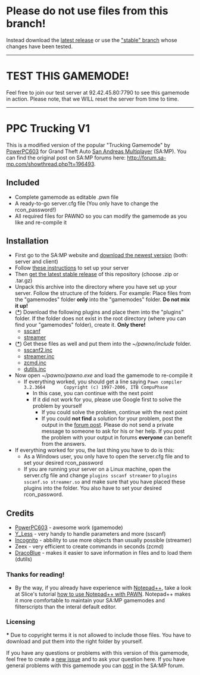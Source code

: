 # Please do not use files from this branch!
Instead download the [latest release](https://github.com/PPC-Trucking/V1/releases/latest) or use the ["stable" branch](https://github.com/PPC-Trucking/V1/tree/stable) whose changes have been tested.

---

# TEST THIS GAMEMODE!
Feel free to join our test server at 92.42.45.80:7790 to see this gamemode in action. Please note, that we WILL reset the server from time to time.

---

# PPC Trucking V1

This is a modified version of the popular "Trucking Gamemode" by [PowerPC603](http://forum.sa-mp.com/member.php?u=109984) for Grand Theft Auto [San Andreas Multiplayer](http://www.sa-mp.com) (SA:MP). You can find the original post on SA:MP forums here: http://forum.sa-mp.com/showthread.php?t=196493.

## Included
*	Complete gamemode as editable .pwn file
*	A ready-to-go server.cfg file (You only have to change the rcon_password!)
*	All required files for PAWNO so you can modify the gamemode as you like and re-compile it

## Installation
*	First go to the SA:MP website and [download the newest version](http://sa-mp.com/download.php) (both: server and client)
*	Follow [these instructions](http://forum.sa-mp.com/showthread.php?t=106958) to set up your server
*	Then [get the latest stable release](https://github.com/PPC-Trucking/V1/releases/latest) of this repository (choose .zip or .tar.gz)
*	Unpack this archive into the directory where you have set up your server. Follow the structure of the folders. For example: Place files from the "gamemodes" folder **only** into the "gamemodes" folder. **Do not mix it up!**
*	([__*__](#licensing)) Download the following plugins and place them into the "plugins" folder. If the folder does not exist in the root directory (where you can find your "gamemodes" folder), create it. **Only there!**
	*	[sscanf](http://forum.sa-mp.com/showthread.php?t=570927)
	*   [streamer](http://forum.sa-mp.com/showthread.php?t=102865)
*   ([__*__](#licensing)) Get these files as well and put them into the _~/pawno/include_ folder.
	*   [sscanf2.inc](http://forum.sa-mp.com/showthread.php?t=570927)
	*   [streamer.inc](http://forum.sa-mp.com/showthread.php?t=102865)
	*   [zcmd.inc](http://forum.sa-mp.com/showthread.php?t=91354)
	*   [dutils.inc](http://dracoblue.net/downloads/dutils/)
*	Now open _~/pawno/pawno.exe_ and load the gamemode to re-compile it
	* If everything worked, you should get a line saying ``Pawn compiler 3.2.3664 		Copyright (c) 1997-2006, ITB CompuPhase``
		* In this case, you can continue with the next point
		* If it did not work for you, please use Google first to solve the problem by yourself
			* If you could solve the problem, continue with the next point
			* If you could **not find** a solution for your problem, post the output in the [forum post](http://forum.sa-mp.com/showthread.php?t=196493). Please do not send a private message to someone to ask for his or her help. If you post the problem with your output in forums **everyone** can benefit from the answers.
*	If everything worked for you, the last thing you have to do is this:
	*	As a Windows user, you only have to open the server.cfg file and to set your desired rcon_password
	*	If you are running your server on a Linux machine, open the server.cfg file and change ``plugins sscanf streamer`` to ``plugins sscanf.so streamer.so`` and make sure that you have placed these plugins into the folder. You also have to set your desired rcon_password.

## Credits
*	[PowerPC603](http://forum.sa-mp.com/member.php?u=109984) - awesome work (gamemode)
*	[Y_Less](http://forum.sa-mp.com/member.php?u=29176) - very handy to handle parameters and more (sscanf)
*	[Incognito](http://forum.sa-mp.com/member.php?u=925) - abbility to use more objects than usually possible (streamer)
*	Zeex - very efficient to create commands in seconds (zcmd)
*	[DracoBlue](http://forum.sa-mp.com/member.php?u=389) - makes it easier to save information in files and to load them (dutils)
	
### Thanks for reading!
*	By the way, if you already have experience with [Notepad++](http://notepad-plus-plus.org), take a look at Slice's tutorial [how to use Notepad++ with PAWN](http://forum.sa-mp.com/showthread.php?t=174046). Notepad++ makes it more comfortable to maintain your SA:MP gamemodes and filterscripts than the interal default editor.

### Licensing
__*__ Due to copyright terms it is not allowed to include those files. You have to download and put them into the right folder by yourself.

If you have any questions or problems with this version of this gamemode, feel free to create a [new issue](https://github.com/PPC-Trucking/V1/issues) and to ask your question here. If you have general problems with this gamemode you can [post](http://forum.sa-mp.com/showthread.php?t=196493) in the SA:MP forum.